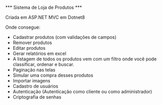 *** Sistema de Loja de Produtos ***


Criada em ASP.NET MVC em Dotnet8


Onde consegue:
- Cadastrar produtos (com validações de campos)
- Remover produtos
- Editar produtos
- Gerar relatórios em excel
- A listagem de todos os produtos vem com um filtro onde você pode classificar, ordenar e buscar.
- Paginação nas telas
- Simular uma compra desses produtos
- Importar imagens
- Cadastro de  usuários
- Autenticação (Autenticação como cliente ou como administrador)
- Criptografia de senhas
  
  
